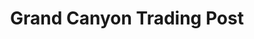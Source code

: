 ---
title: "Grand Canyon Trading Post"
url: /grand-canyon-village/grand-canyon-trading-post/
shop: Allgemein
---